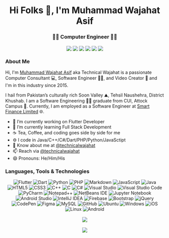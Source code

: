 <div align="center">
  <h1>Hi Folks 👋, I'm Muhammad Wajahat Asif</h1>
  <h3>👨‍💻 Computer Engineer 👨‍💻</h3> 
</div>

<div align="center">
  <a href="https://facebook.com/wajahat.dhaka" target="_blank"><img align="center" src="https://img.icons8.com/bubbles/50/000000/facebook.png" /></a>
  <a href="https://instagram.com/TechnicalWajahat" target="_blank"><img align="center" src="https://img.icons8.com/bubbles/50/000000/instagram-new.png" /></a>
  <a href="https://linkedin.com/in/TechnicalWajahat" target="_blank"><img align="center" src="https://img.icons8.com/bubbles/50/000000/linkedin.png" /></a>
  <a href="https://pinterest.com/TechnicalWajahat" target="_blank"><img align="center" src="https://img.icons8.com/bubbles/50/000000/pinterest.png" /></a>     
  <a href="https://youtube.com/@TechnicalWajahat" target="_blank"><img align="center" src="https://img.icons8.com/bubbles/50/000000/youtube-play.png" /></a>
  <a href="https://github.com/TechnicalWajahat" target="_blank"><img align="center" src="https://img.icons8.com/bubbles/50/000000/github.png" /></a>
</div>

<div>
  <h3>About Me</h3> 
  <p>Hi, I'm <a href="https://www.ewriter29.com/trending/muhammad-wajahat-asif">Muhammad Wajahat Asif</a> aka Technical Wajahat is a passionate Computer Consultant 💻, Software Engineer 👨‍💻, and Video Creator 🎥 and I'm in this industry since 2015.</p>
<p>I hail from Pakistan’s culturally rich Soon Valley ⛰, Tehsil Naushehra, District Khushab. I am a Software Engineering 👩‍💻 graduate from CUI, Attock Campus</a> 🏫. Currently, I am employed as a Software Engineer at <a href="https://www.smartfinancepk.com/">Smart Finance Limited</a> 🌐.
</div>

- 🔭 I’m currently working on Flutter Developer
- 🌱 I’m currently learning Full Stack Development
- ☕️ Tea, Coffee, and coding goes side by side for me
- ⚙️ I code in Java/C++/C#/Dart/PHP/Python/JavaSctipt
- 💬 Know about me at [@technicalwajahat](https://instagram.com/technicalwajahat)
- 📫 Reach via [@technicalwajahat](https://m.me/TechnicalWajahat)
- 😄 Pronouns: He/Him/His

<h3>Languages, Tools & Technologies</h3>
<div align="center">
  <img src="https://img.shields.io/badge/Flutter-02569B?style=for-the-badge&logo=flutter&logoColor=white" alt="Flutter">
  <img src="https://img.shields.io/badge/dart-%230175C2.svg?style=for-the-badge&amp;logo=dart&amp;logoColor=white" alt="Dart">
  <img src="https://img.shields.io/badge/python-3670A0?style=for-the-badge&amp;logo=python&amp;logoColor=ffdd54" alt="Python">
  <img src="https://img.shields.io/badge/php-%23777BB4.svg?style=for-the-badge&amp;logo=php&amp;logoColor=white" alt="PHP">
  <img src="https://img.shields.io/badge/markdown-%23000000.svg?style=for-the-badge&amp;logo=markdown&amp;logoColor=white" alt="Markdown">
  <img src="https://img.shields.io/badge/javascript-%23323330.svg?style=for-the-badge&amp;logo=javascript&amp;logoColor=%23F7DF1E" alt="JavaScript">
  <img src="https://img.shields.io/badge/java-%23ED8B00.svg?style=for-the-badge&amp;logo=java&amp;logoColor=white" alt="Java">
  <img src="https://img.shields.io/badge/html5-%23E34F26.svg?style=for-the-badge&amp;logo=html5&amp;logoColor=white" alt="HTML5">
  <img src="https://img.shields.io/badge/css3-%231572B6.svg?style=for-the-badge&amp;logo=css3&amp;logoColor=white" alt="CSS3">
  <img src="https://img.shields.io/badge/c++-%2300599C.svg?style=for-the-badge&amp;logo=c%2B%2B&amp;logoColor=white" alt="C++">
  <img src="https://img.shields.io/badge/c-%2300599C.svg?style=for-the-badge&amp;logo=c&amp;logoColor=white" alt="C">
  <img src="https://img.shields.io/badge/c%23-%23239120.svg?style=for-the-badge&amp;logo=c-sharp&amp;logoColor=white" alt="C#">
  <img src="https://img.shields.io/badge/Visual%20Studio-5C2D91.svg?style=for-the-badge&amp;logo=visual-studio&amp;logoColor=white" alt="Visual Studio">
  <img src="https://img.shields.io/badge/Visual%20Studio%20Code-0078d7.svg?style=for-the-badge&amp;logo=visual-studio-code&amp;logoColor=white" alt="Visual Studio Code">
  <img src="https://img.shields.io/badge/pycharm-143?style=for-the-badge&amp;logo=pycharm&amp;logoColor=black&amp;color=black&amp;labelColor=green" alt="PyCharm">
  <img src="https://img.shields.io/badge/Notepad++-90E59A.svg?style=for-the-badge&amp;logo=notepad%2b%2b&amp;logoColor=black" alt="Notepad++">
  <img src="https://img.shields.io/badge/NetBeansIDE-1B6AC6.svg?style=for-the-badge&amp;logo=apache-netbeans-ide&amp;logoColor=white" alt="NetBeans IDE">
  <img src="https://img.shields.io/badge/jupyter-%23FA0F00.svg?style=for-the-badge&amp;logo=jupyter&amp;logoColor=white" alt="Jupyter Notebook">
  <img src="https://img.shields.io/badge/Android%20Studio-3DDC84.svg?style=for-the-badge&amp;logo=android-studio&amp;logoColor=white" alt="Android Studio">
  <img src="https://img.shields.io/badge/IntelliJIDEA-000000.svg?style=for-the-badge&amp;logo=intellij-idea&amp;logoColor=white" alt="IntelliJ IDEA">
  <img src="https://img.shields.io/badge/firebase-%23039BE5.svg?style=for-the-badge&amp;logo=firebase" alt="Firebase">
  <img src="https://img.shields.io/badge/bootstrap-%23563D7C.svg?style=for-the-badge&amp;logo=bootstrap&amp;logoColor=white" alt="Bootstrap">
  <img src="https://img.shields.io/badge/jquery-%230769AD.svg?style=for-the-badge&amp;logo=jquery&amp;logoColor=white" alt="jQuery">
  <img src="https://img.shields.io/badge/Codepen-000000?style=for-the-badge&amp;logo=codepen&amp;logoColor=white" alt="CodePen">
  <img src="https://img.shields.io/badge/figma-%23F24E1E.svg?style=for-the-badge&amp;logo=figma&amp;logoColor=white" alt="Figma">
  <img src="https://img.shields.io/badge/mysql-%2300f.svg?style=for-the-badge&amp;logo=mysql&amp;logoColor=white" alt="MySQL">
  <img src="https://img.shields.io/badge/github-%23121011.svg?style=for-the-badge&amp;logo=github&amp;logoColor=white" alt="GitHub">
  <img src="https://img.shields.io/badge/Ubuntu-E95420?style=for-the-badge&amp;logo=ubuntu&amp;logoColor=white" alt="Ubuntu">
  <img src="https://img.shields.io/badge/Windows-0078D6?style=for-the-badge&amp;logo=windows&amp;logoColor=white" alt="Windows">
  <img src="https://img.shields.io/badge/iOS-000000?style=for-the-badge&amp;logo=ios&amp;logoColor=white" alt="iOS">
  <img src="https://img.shields.io/badge/Linux-FCC624?style=for-the-badge&amp;logo=linux&amp;logoColor=black" alt="Linux">
  <img src="https://img.shields.io/badge/Android-3DDC84?style=for-the-badge&amp;logo=android&amp;logoColor=white" alt="Android">
</div>

<br>

<div align="center">
  <img src="https://streak-stats.demolab.com/?user=technicalwajahat&theme=dark" />
</div>

<br>

<div align="center">
  <img src="https://komarev.com/ghpvc/?username=technicalwajahat&color=brightgreen&style=plastic&label=Profile+Views" />
</div>
